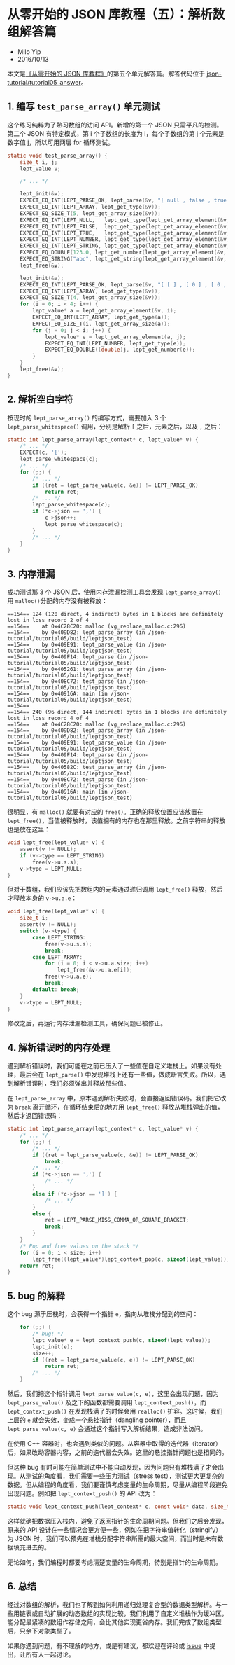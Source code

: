 # 从零开始的 JSON 库教程（五）：解析数组解答篇

* Milo Yip
* 2016/10/13

本文是[《从零开始的 JSON 库教程》](https://zhuanlan.zhihu.com/json-tutorial)的第五个单元解答篇。解答代码位于 [json-tutorial/tutorial05_answer](https://github.com/miloyip/json-tutorial/blob/master/tutorial05_answer)。

## 1. 编写 `test_parse_array()` 单元测试

这个练习纯粹为了熟习数组的访问 API。新增的第一个 JSON 只需平凡的检测。第二个 JSON 有特定模式，第 i 个子数组的长度为 i，每个子数组的第 j 个元素是数字值 j，所以可用两层 for 循环测试。

~~~c
static void test_parse_array() {
    size_t i, j;
    lept_value v;

    /* ... */

    lept_init(&v);
    EXPECT_EQ_INT(LEPT_PARSE_OK, lept_parse(&v, "[ null , false , true , 123 , \"abc\" ]"));
    EXPECT_EQ_INT(LEPT_ARRAY, lept_get_type(&v));
    EXPECT_EQ_SIZE_T(5, lept_get_array_size(&v));
    EXPECT_EQ_INT(LEPT_NULL,   lept_get_type(lept_get_array_element(&v, 0)));
    EXPECT_EQ_INT(LEPT_FALSE,  lept_get_type(lept_get_array_element(&v, 1)));
    EXPECT_EQ_INT(LEPT_TRUE,   lept_get_type(lept_get_array_element(&v, 2)));
    EXPECT_EQ_INT(LEPT_NUMBER, lept_get_type(lept_get_array_element(&v, 3)));
    EXPECT_EQ_INT(LEPT_STRING, lept_get_type(lept_get_array_element(&v, 4)));
    EXPECT_EQ_DOUBLE(123.0, lept_get_number(lept_get_array_element(&v, 3)));
    EXPECT_EQ_STRING("abc", lept_get_string(lept_get_array_element(&v, 4)), lept_get_string_length(lept_get_array_element(&v, 4)));
    lept_free(&v);

    lept_init(&v);
    EXPECT_EQ_INT(LEPT_PARSE_OK, lept_parse(&v, "[ [ ] , [ 0 ] , [ 0 , 1 ] , [ 0 , 1 , 2 ] ]"));
    EXPECT_EQ_INT(LEPT_ARRAY, lept_get_type(&v));
    EXPECT_EQ_SIZE_T(4, lept_get_array_size(&v));
    for (i = 0; i < 4; i++) {
        lept_value* a = lept_get_array_element(&v, i);
        EXPECT_EQ_INT(LEPT_ARRAY, lept_get_type(a));
        EXPECT_EQ_SIZE_T(i, lept_get_array_size(a));
        for (j = 0; j < i; j++) {
            lept_value* e = lept_get_array_element(a, j);
            EXPECT_EQ_INT(LEPT_NUMBER, lept_get_type(e));
            EXPECT_EQ_DOUBLE((double)j, lept_get_number(e));
        }
    }
    lept_free(&v);
}
~~~

## 2. 解析空白字符

按现时的 `lept_parse_array()` 的编写方式，需要加入 3 个 `lept_parse_whitespace()` 调用，分别是解析 `[` 之后，元素之后，以及 `,` 之后：

~~~c
static int lept_parse_array(lept_context* c, lept_value* v) {
    /* ... */
    EXPECT(c, '[');
    lept_parse_whitespace(c);
    /* ... */
    for (;;) {
        /* ... */
        if ((ret = lept_parse_value(c, &e)) != LEPT_PARSE_OK)
            return ret;
        /* ... */
        lept_parse_whitespace(c);
        if (*c->json == ',') {
            c->json++;
            lept_parse_whitespace(c);
        }
        /* ... */
    }
}
~~~

## 3. 内存泄漏

成功测试那 3 个 JSON 后，使用内存泄漏检测工具会发现 `lept_parse_array()` 用 `malloc()`分配的内存没有被释放：

~~~
==154== 124 (120 direct, 4 indirect) bytes in 1 blocks are definitely lost in loss record 2 of 4
==154==    at 0x4C28C20: malloc (vg_replace_malloc.c:296)
==154==    by 0x409D82: lept_parse_array (in /json-tutorial/tutorial05/build/leptjson_test)
==154==    by 0x409E91: lept_parse_value (in /json-tutorial/tutorial05/build/leptjson_test)
==154==    by 0x409F14: lept_parse (in /json-tutorial/tutorial05/build/leptjson_test)
==154==    by 0x405261: test_parse_array (in /json-tutorial/tutorial05/build/leptjson_test)
==154==    by 0x408C72: test_parse (in /json-tutorial/tutorial05/build/leptjson_test)
==154==    by 0x40916A: main (in /json-tutorial/tutorial05/build/leptjson_test)
==154== 
==154== 240 (96 direct, 144 indirect) bytes in 1 blocks are definitely lost in loss record 4 of 4
==154==    at 0x4C28C20: malloc (vg_replace_malloc.c:296)
==154==    by 0x409D82: lept_parse_array (in /json-tutorial/tutorial05/build/leptjson_test)
==154==    by 0x409E91: lept_parse_value (in /json-tutorial/tutorial05/build/leptjson_test)
==154==    by 0x409F14: lept_parse (in /json-tutorial/tutorial05/build/leptjson_test)
==154==    by 0x40582C: test_parse_array (in /json-tutorial/tutorial05/build/leptjson_test)
==154==    by 0x408C72: test_parse (in /json-tutorial/tutorial05/build/leptjson_test)
==154==    by 0x40916A: main (in /json-tutorial/tutorial05/build/leptjson_test)
~~~

很明显，有 `malloc()` 就要有对应的 `free()`。正确的释放位置应该放置在 `lept_free()`，当值被释放时，该值拥有的内存也在那里释放。之前字符串的释放也是放在这里：

~~~c
void lept_free(lept_value* v) {
    assert(v != NULL);
    if (v->type == LEPT_STRING)
        free(v->u.s.s);
    v->type = LEPT_NULL;
}
~~~

但对于数组，我们应该先把数组内的元素通过递归调用 `lept_free()` 释放，然后才释放本身的 `v->u.a.e`：

~~~c
void lept_free(lept_value* v) {
    size_t i;
    assert(v != NULL);
    switch (v->type) {
        case LEPT_STRING:
            free(v->u.s.s);
            break;
        case LEPT_ARRAY:
            for (i = 0; i < v->u.a.size; i++)
                lept_free(&v->u.a.e[i]);
            free(v->u.a.e);
            break;
        default: break;
    }
    v->type = LEPT_NULL;
}
~~~

修改之后，再运行内存泄漏检测工具，确保问题已被修正。

## 4. 解析错误时的内存处理

遇到解析错误时，我们可能在之前已压入了一些值在自定义堆栈上。如果没有处理，最后会在 `lept_parse()` 中发现堆栈上还有一些值，做成断言失败。所以，遇到解析错误时，我们必须弹出并释放那些值。

在 `lept_parse_array` 中，原本遇到解析失败时，会直接返回错误码。我们把它改为 `break` 离开循环，在循环结束后的地方用 `lept_free()` 释放从堆栈弹出的值，然后才返回错误码：

~~~c
static int lept_parse_array(lept_context* c, lept_value* v) {
    /* ... */
    for (;;) {
        /* ... */
        if ((ret = lept_parse_value(c, &e)) != LEPT_PARSE_OK)
            break;
        /* ... */
        if (*c->json == ',') {
            /* ... */
        }
        else if (*c->json == ']') {
            /* ... */
        }
        else {
            ret = LEPT_PARSE_MISS_COMMA_OR_SQUARE_BRACKET;
            break;
        }
    }
    /* Pop and free values on the stack */
    for (i = 0; i < size; i++)
        lept_free((lept_value*)lept_context_pop(c, sizeof(lept_value)));
    return ret;
}
~~~

## 5. bug 的解释

这个 bug 源于压栈时，会获得一个指针 `e`，指向从堆栈分配到的空间：

~~~c
    for (;;) {
        /* bug! */
        lept_value* e = lept_context_push(c, sizeof(lept_value));
        lept_init(e);
        size++;
        if ((ret = lept_parse_value(c, e)) != LEPT_PARSE_OK)
            return ret;
        /* ... */
    }
~~~

然后，我们把这个指针调用 `lept_parse_value(c, e)`，这里会出现问题，因为 `lept_parse_value()` 及之下的函数都需要调用 `lept_context_push()`，而 `lept_context_push()` 在发现栈满了的时候会用 `realloc()` 扩容。这时候，我们上层的 `e` 就会失效，变成一个悬挂指针（dangling pointer），而且 `lept_parse_value(c, e)` 会通过这个指针写入解析结果，造成非法访问。

在使用 C++ 容器时，也会遇到类似的问题。从容器中取得的迭代器（iterator）后，如果改动容器内容，之前的迭代器会失效。这里的悬挂指针问题也是相同的。

但这种 bug 有时可能在简单测试中不能自动发现，因为问题只有堆栈满了才会出现。从测试的角度看，我们需要一些压力测试（stress test），测试更大更复杂的数据。但从编程的角度看，我们要谨慎考虑变量的生命周期，尽量从编程阶段避免出现问题。例如把 `lept_context_push()` 的 API 改为：

~~~c
static void lept_context_push(lept_context* c, const void* data, size_t size);
~~~

这样就确把数据压入栈内，避免了返回指针的生命周期问题。但我们之后会发现，原来的 API 设计在一些情况会更方便一些，例如在把字符串值转化（stringify）为 JSON 时，我们可以预先在堆栈分配字符串所需的最大空间，而当时是未有数据填充进去的。

无论如何，我们编程时都要考虑清楚变量的生命周期，特别是指针的生命周期。

## 6. 总结

经过对数组的解析，我们也了解到如何利用递归处理复合型的数据类型解析。与一些用链表或自动扩展的动态数组的实现比较，我们利用了自定义堆栈作为缓冲区，能分配最紧凑的数组作存储之用，会比其他实现更省内存。我们完成了数组类型后，只余下对象类型了。

如果你遇到问题，有不理解的地方，或是有建议，都欢迎在评论或 [issue](https://github.com/miloyip/json-tutorial/issues) 中提出，让所有人一起讨论。
